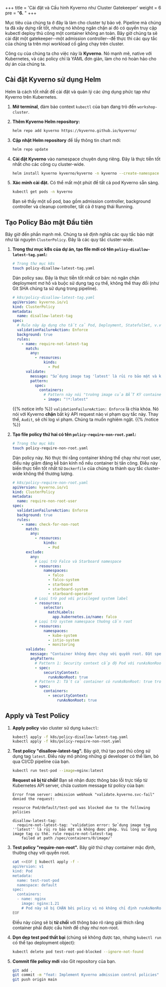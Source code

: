 +++
title = 'Cài đặt và Cấu hình Kyverno như Cluster Gatekeeper'
weight = 6
pre = "<b>6.</b> "
+++

Mục tiêu của chúng ta ở đây là làm cho cluster tự bảo vệ. Pipeline mà chúng ta đã xây dựng rất tốt, nhưng nó không ngăn chặn ai đó có quyền truy cập kubectl deploy thủ công một container không an toàn. Bây giờ chúng ta sẽ cài đặt một gatekeeper--một admission controller--để thực thi các quy tắc của chúng ta trên mọi workload cố gắng chạy trên cluster.

Công cụ của chúng ta cho việc này là **Kyverno**. Nó mạnh mẽ, native với Kubernetes, và các policy chỉ là YAML đơn giản, làm cho nó hoàn hảo cho dự án của chúng ta.

## Cài đặt Kyverno sử dụng Helm

Helm là cách tốt nhất để cài đặt và quản lý các ứng dụng phức tạp như Kyverno trên Kubernetes.

1. **Mở terminal**, đảm bảo context `kubectl` của bạn đang trỏ đến `workshop-cluster`.
2. **Thêm Kyverno Helm repository:**

   ```bash
   helm repo add kyverno https://kyverno.github.io/kyverno/
   ```

3. **Cập nhật Helm repository** để lấy thông tin chart mới:

   ```bash
   helm repo update
   ```

4. **Cài đặt Kyverno** vào namespace chuyên dụng riêng. Đây là thực tiễn tốt nhất cho các công cụ cluster-wide.

   ```bash
   helm install kyverno kyverno/kyverno -n kyverno --create-namespace
   ```

5. **Xác minh cài đặt.** Có thể mất một phút để tất cả pod Kyverno sẵn sàng.

   ```bash
   kubectl get pods -n kyverno
   ```

   Bạn sẽ thấy một số pod, bao gồm admission controller, background controller và cleanup controller, tất cả ở trạng thái Running.

## Tạo Policy Bảo mật Đầu tiên

Bây giờ đến phần mạnh mẽ. Chúng ta sẽ định nghĩa các quy tắc bảo mật như tài nguyên `ClusterPolicy`. Đây là các quy tắc cluster-wide.

1. **Trong thư mục k8s của dự án, tạo file mới có tên `policy-disallow-latest-tag.yaml`:**

   ```bash
   # Trong thư mục k8s
   touch policy-disallow-latest-tag.yaml
   ```

   Dán policy sau. Đây là thực tiễn tốt nhất cơ bản: nó ngăn chặn deployment mơ hồ và buộc sử dụng tag cụ thể, không thể thay đổi (như Git SHA chúng ta sử dụng trong pipeline).

   ```yaml
   # k8s/policy-disallow-latest-tag.yaml
   apiVersion: kyverno.io/v1
   kind: ClusterPolicy
   metadata:
     name: disallow-latest-tag
   spec:
     # Rule này áp dụng cho tất cả Pod, Deployment, StatefulSet, v.v.
     validationFailureAction: Enforce
     background: true
     rules:
       - name: require-not-latest-tag
         match:
           any:
             - resources:
                 kinds:
                   - Pod
         validate:
           message: "Sử dụng image tag 'latest' là rủi ro bảo mật và không được phép. Vui lòng sử dụng image tag cụ thể."
           pattern:
             spec:
               containers:
                 # Pattern này nói "trường image của BẤT KỲ container nào KHÔNG ĐƯỢC kết thúc bằng :latest"
                 - image: "!*:latest"
   ```

   {{% notice info %}}
   `validationFailureAction: Enforce` là chìa khóa. Nó nói với Kyverno **chặn** bất kỳ API request nào vi phạm quy tắc này. Thay thế, `Audit`, sẽ chỉ log vi phạm. Chúng ta muốn nghiêm ngặt.
   {{% /notice %}}

2. **Tạo file policy thứ hai có tên `policy-require-non-root.yaml`:**

   ```bash
   # Trong thư mục k8s
   touch policy-require-non-root.yaml
   ```

   Dán policy này. Nó thực thi rằng container không thể chạy như root user, điều này giảm đáng kể bán kính nổ nếu container bị tấn công. Điều này biến thực tiễn tốt nhất từ `Dockerfile` của chúng ta thành quy tắc cluster-wide không thể thương lượng.

   ```yaml
   # k8s/policy-require-non-root.yaml
   apiVersion: kyverno.io/v1
   kind: ClusterPolicy
   metadata:
     name: require-non-root-user
   spec:
     validationFailureAction: Enforce
     background: true
     rules:
       - name: check-for-non-root
         match:
           any:
             - resources:
                 kinds:
                   - Pod
         exclude:
           any:
             # Loại trừ Falco và Starboard namespace
             - resources:
                 namespaces:
                   - falco
                   - falco-system
                   - starboard
                   - starboard-system
                   - starboard-operator
             # Loại trừ pod với privileged system label
             - resources:
                 selector:
                   matchLabels:
                     app.kubernetes.io/name: falco
             # Loại trừ system namespace thường cần root
             - resources:
                 namespaces:
                   - kube-system
                   - istio-system
                   - monitoring
         validate:
           message: "Container không được chạy với quyền root. Đặt spec.securityContext.runAsNonRoot thành true ở cấp độ pod hoặc container."
           anyPattern:
             # Pattern 1: Security context cấp độ Pod với runAsNonRoot: true
             - spec:
                 securityContext:
                   runAsNonRoot: true
             # Pattern 2: Tất cả container có runAsNonRoot: true trong security context
             - spec:
                 containers:
                   - securityContext:
                       runAsNonRoot: true
   ```

## Apply và Test Policy

1. **Apply policy** vào cluster sử dụng `kubectl`:

   ```bash
   kubectl apply -f k8s/policy-disallow-latest-tag.yaml
   kubectl apply -f k8s/policy-require-non-root.yaml
   ```

2. **Test policy "disallow-latest-tag".** Bây giờ, thử tạo pod thủ công sử dụng tag `latest`. Điều này mô phỏng những gì developer có thể làm, bỏ qua CI/CD pipeline của bạn.

   ```bash
   kubectl run test-pod --image=nginx:latest
   ```

   **Request sẽ bị từ chối!** Bạn sẽ nhận được thông báo lỗi trực tiếp từ Kubernetes API server, chứa custom message từ policy của bạn:

   ```text
   Error from server: admission webhook "validate.kyverno.svc-fail" denied the request:

   resource Pod/default/test-pod was blocked due to the following policies

   disallow-latest-tag:
     require-not-latest-tag: 'validation error: Sử dụng image tag ''latest'' là rủi ro bảo mật và không được phép. Vui lòng sử dụng image tag cụ thể. rule require-not-latest-tag
       failed at path /spec/containers/0/image/'
   ```

3. **Test policy "require-non-root".** Bây giờ thử chạy container mặc định, thường chạy với quyền root.

   ```bash
   cat <<EOF | kubectl apply -f -
   apiVersion: v1
   kind: Pod
   metadata:
     name: test-root-pod
     namespace: default
   spec:
     containers:
     - name: nginx
       image: nginx:1.21
       # Pod này sẽ bị CHẶN bởi policy vì nó không chỉ định runAsNonRoot
   EOF
   ```

   Điều này cũng sẽ bị **từ chối** với thông báo rõ ràng giải thích rằng container phải được cấu hình để chạy như non-root.

4. **Dọn dẹp test pod thất bại** (chúng sẽ không được tạo, nhưng `kubectl run` có thể tạo deployment object):

   ```bash
   kubectl delete pod test-root-pod-blocked --ignore-not-found
   ```

5. **Commit file policy mới** vào Git repository của bạn.

   ```bash
   git add .
   git commit -m "feat: Implement Kyverno admission control policies"
   git push origin main
   ```
